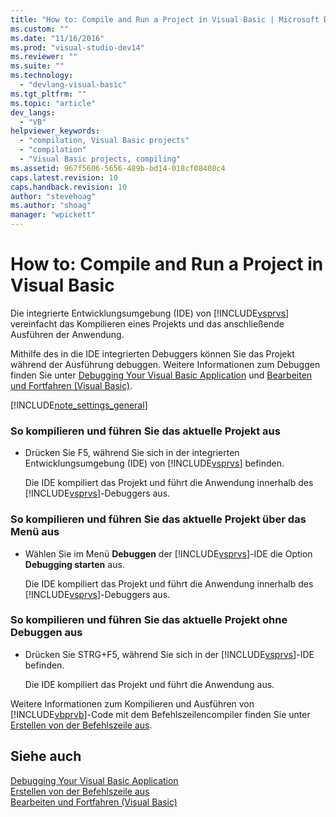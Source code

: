 ```yaml
---
title: "How to: Compile and Run a Project in Visual Basic | Microsoft Docs"
ms.custom: ""
ms.date: "11/16/2016"
ms.prod: "visual-studio-dev14"
ms.reviewer: ""
ms.suite: ""
ms.technology: 
  - "devlang-visual-basic"
ms.tgt_pltfrm: ""
ms.topic: "article"
dev_langs: 
  - "VB"
helpviewer_keywords: 
  - "compilation, Visual Basic projects"
  - "compilation"
  - "Visual Basic projects, compiling"
ms.assetid: 967f5606-5656-489b-bd14-018cf08408c4
caps.latest.revision: 10
caps.handback.revision: 10
author: "stevehoag"
ms.author: "shoag"
manager: "wpickett"
---
```

# How to: Compile and Run a Project in Visual Basic
Die integrierte Entwicklungsumgebung \(IDE\) von [!INCLUDE[vsprvs](../../../csharp/includes/vsprvs_md.md)] vereinfacht das Kompilieren eines Projekts und das anschließende Ausführen der Anwendung.  
  
 Mithilfe des in die IDE integrierten Debuggers können Sie das Projekt während der Ausführung debuggen.  Weitere Informationen zum Debuggen finden Sie unter [Debugging Your Visual Basic Application](../../../visual-basic/developing-apps/debugging.md) und [Bearbeiten und Fortfahren \(Visual Basic\)](/visual-studio/debugger/edit-and-continue-visual-basic).  
  
 [!INCLUDE[note_settings_general](../../../csharp/language-reference/compiler-messages/includes/note_settings_general_md.md)]  
  
### So kompilieren und führen Sie das aktuelle Projekt aus  
  
-   Drücken Sie F5, während Sie sich in der integrierten Entwicklungsumgebung \(IDE\) von [!INCLUDE[vsprvs](../../../csharp/includes/vsprvs_md.md)] befinden.  
  
     Die IDE kompiliert das Projekt und führt die Anwendung innerhalb des [!INCLUDE[vsprvs](../../../csharp/includes/vsprvs_md.md)]\-Debuggers aus.  
  
### So kompilieren und führen Sie das aktuelle Projekt über das Menü aus  
  
-   Wählen Sie im Menü **Debuggen** der [!INCLUDE[vsprvs](../../../csharp/includes/vsprvs_md.md)]\-IDE die Option **Debugging starten** aus.  
  
     Die IDE kompiliert das Projekt und führt die Anwendung innerhalb des [!INCLUDE[vsprvs](../../../csharp/includes/vsprvs_md.md)]\-Debuggers aus.  
  
### So kompilieren und führen Sie das aktuelle Projekt ohne Debuggen aus  
  
-   Drücken Sie STRG\+F5, während Sie sich in der [!INCLUDE[vsprvs](../../../csharp/includes/vsprvs_md.md)]\-IDE befinden.  
  
     Die IDE kompiliert das Projekt und führt die Anwendung aus.  
  
 Weitere Informationen zum Kompilieren und Ausführen von [!INCLUDE[vbprvb](../../../csharp/programming-guide/concepts/linq/includes/vbprvb_md.md)]\-Code mit dem Befehlszeilencompiler finden Sie unter [Erstellen von der Befehlszeile aus](../../../visual-basic/reference/command-line-compiler/building-from-the-command-line.md).  
  
## Siehe auch  
 [Debugging Your Visual Basic Application](../../../visual-basic/developing-apps/debugging.md)   
 [Erstellen von der Befehlszeile aus](../../../visual-basic/reference/command-line-compiler/building-from-the-command-line.md)   
 [Bearbeiten und Fortfahren \(Visual Basic\)](/visual-studio/debugger/edit-and-continue-visual-basic)